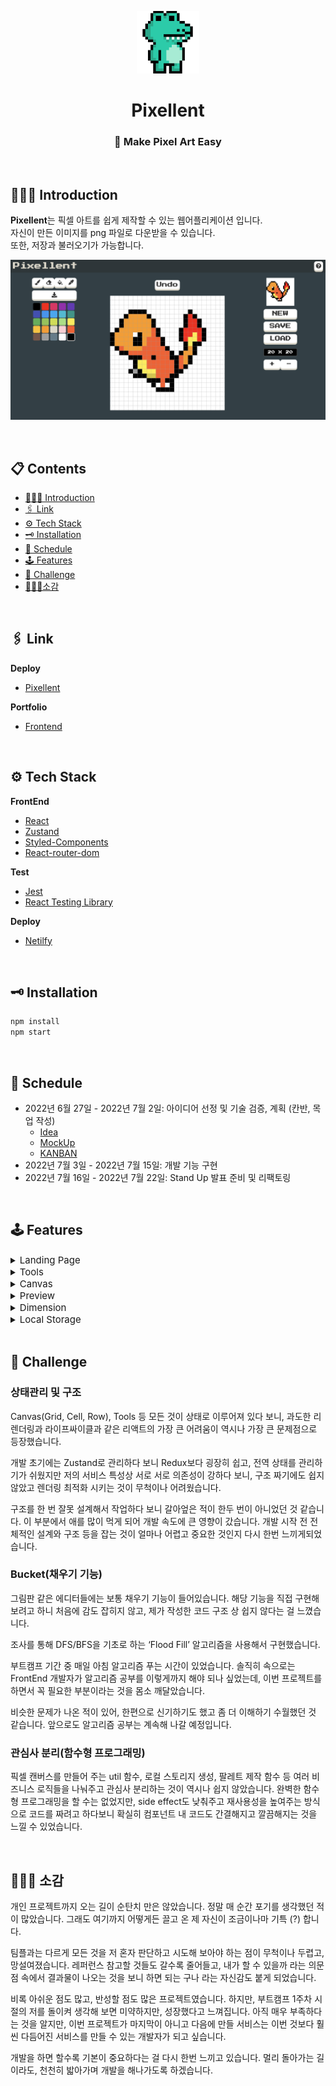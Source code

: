 <p align="center">
  <img src="public/logo192.png" alt="logo" width="100"/> 
  <h1 align="center">Pixellent</h1>
</p>
<p align="center">
  <h3 align="center">
    🎨  Make Pixel Art Easy
  </h3>
</p>

<br>

## 💁🏻‍♂️ Introduction

**Pixellent**는 픽셀 아트를 쉽게 제작할 수 있는 웹어플리케이션 입니다. <br>
자신이 만든 이미지를 png 파일로 다운받을 수 있습니다. <br>
또한, 저장과 불러오기가 가능합니다.

<p align="center">
  <img width="600" src="src/assets/EditorPage.png">
</p>

<br>

## 📋 Contents

- [💁🏻‍♂️ Introduction](#💁🏻‍♂️-introduction)
- [🖇 Link](#🖇-link)
- [⚙️ Tech Stack](#-tech-Stack)
- [🗝 Installation](#🗝-installation)
- [📆 Schedule](#📆-schedule)
- [🕹 Features](#🕹-features)
- [🏁 Challenge](#🏁-challenge)
- [🤵🏻‍♂️소감](#🤵🏻‍♂️-소감)

<br>

## 🖇 Link

**Deploy**

- [Pixellent](https://www.pixellent.site/)

**Portfolio**

- [Frontend](https://github.com/Ravender91/Pixellent)

<br>

## ⚙️ Tech Stack

**FrontEnd**

- [React](https://facebook.github.io/react/)
- [Zustand](https://zustand-demo.pmnd.rs/)
- [Styled-Components](https://styled-components.com/)
- [React-router-dom](https://reactrouter.com/)

**Test**

- [Jest](https://jestjs.io/)
- [React Testing Library](https://testing-library.com/)

**Deploy**

- [Netilfy](https://www.netlify.com/)

<br>

## 🗝 Installation

```bash
npm install
npm start
```

<br>

## 📆 Schedule

- 2022년 6월 27일 - 2022년 7월 2일: 아이디어 선정 및 기술 검증, 계획 (칸반, 목업 작성)
  - [Idea](https://www.notion.so/Idea-f82783994eb343d0a74d3e8a8ea8d5c6)
  - [MockUp](https://www.notion.so/Mockup-8c3a4108a5a745da8a5f3e11482de2a8)
  - [KANBAN](https://www.notion.so/1d76579d574f4cd79a807cdb845d235e?v=b7e8fa10381d48f79d5a1a480402af51)
- 2022년 7월 3일 - 2022년 7월 15일: 개발 기능 구현
- 2022년 7월 16일 - 2022년 7월 22일: Stand Up 발표 준비 및 리팩토링

<br>

## 🕹 Features

<details>
<summary><span style="font-size:15px">Landing Page</span></summary>
<div markdown="1">

![LandingPage](/src/assets/LandingPage.png)

- START 버튼을 누르면 editor 페이지로 이동합니다.
</div>
</details>

<details>
<summary><span style="font-size:15px">Tools</span></summary>
<div markdown="1">

![Tools](/src/assets/Tools.png)

- Brush: react color 라이브러리 사용, 해당 버튼 누르면 색을 고를 수 있는 창이 등장. Drag 가능 (단축키: Q)
- Eraser: 작업물 지우기, Drag 가능 (단축키: W)
- Bucket: 채우기 기능 (단축키: E)
- Eyedropper: 색 추출 기능 (단축키: R)
- DownloadImage: png 파일로 저장
- Palette: 색 고를 수 있는 기능 (선택한 색은 따로 나타내 줍니다.)

</div>
</details>

<details>
<summary><span style="font-size:15px">Canvas</span></summary>
<div markdown="1">

![Canvas](/src/assets/Canvas.png)

- 위의 기능들을 사용하여 픽셀아트를 그릴 수 있습니다.
- Undo는 이전의 작업을 되돌릴 수 있습니다. (단축키: CTRL + Z)
</div>
</details>

<details>
<summary><span style="font-size:15px">Preview</span></summary>
<div markdown="1">

![Preview](/src/assets/Preview.png)

- 현재 작업 중인 그림을 실시간으로 볼 수 있습니다.
</div>
</details>

<details>
<summary><span style="font-size:15px">Dimension</span></summary>
<div markdown="1">

![Dimension](/src/assets/Dimension.png)

- 캔버스의 크기를 조절할 수 있습니다.
</div>
</details>

<details>
<summary><span style="font-size:15px">Local Storage</span></summary>
<div markdown="1">

![Local Storage](/src/assets/localStorage.png)
![Load](/src/assets/Load.png)

- new 버튼을 누르면 캔버스가 초기화됩니다.
- save 버튼을 누르면 Local Storage에 저장됩니다.
- load 버튼을 누르면 Local Storage에 저장된 작업물들을 보여줍니다. 클릭하면 해당 작업을 이어나갈 수 있습니다. 삭제도 가능합니다.
</div>
</details>

<br>

## 🏁 Challenge

### **상태관리 및 구조**

Canvas(Grid, Cell, Row), Tools 등 모든 것이 상태로 이루어져 있다 보니, 과도한 리렌더링과 라이프싸이클과 같은 리액트의 가장 큰 어려움이 역시나 가장 큰 문제점으로 등장했습니다.

개발 초기에는 Zustand로 관리하다 보니 Redux보다 굉장히 쉽고, 전역 상태를 관리하기가 쉬웠지만 저의 서비스 특성상 서로 서로 의존성이 강하다 보니, 구조 짜기에도 쉽지 않았고 렌더링 최적화 시키는 것이 무척이나 어려웠습니다.

구조를 한 번 잘못 설계해서 작업하다 보니 갈아엎은 적이 한두 번이 아니었던 것 같습니다. 이 부분에서 애를 많이 먹게 되어 개발 속도에 큰 영향이 갔습니다. 개발 시작 전 전체적인 설계와 구조 등을 잡는 것이 얼마나 어렵고 중요한 것인지 다시 한번 느끼게되었습니다.

### Bucket(채우기 기능)

그림판 같은 에디터들에는 보통 채우기 기능이 들어있습니다. 해당 기능을 직접 구현해 보려고 하니 처음에 감도 잡히지 않고, 제가 작성한 코드 구조 상 쉽지 않다는 걸 느꼈습니다.

조사를 통해 DFS/BFS을 기초로 하는 ‘Flood Fill’ 알고리즘을 사용해서 구현했습니다.

부트캠프 기간 중 매일 아침 알고리즘 푸는 시간이 있었습니다. 솔직히 속으로는 FrontEnd 개발자가 알고리즘 공부를 이렇게까지 해야 되나 싶었는데, 이번 프로젝트를 하면서 꼭 필요한 부분이라는 것을 몸소 깨달았습니다.

비슷한 문제가 나온 적이 있어, 한편으로 신기하기도 했고 좀 더 이해하기 수월했던 것 같습니다. 앞으로도 알고리즘 공부는 계속해 나갈 예정입니다.

### 관심사 분리(함수형 프로그래밍)

픽셀 캔버스를 만들어 주는 util 함수, 로컬 스토리지 생성, 팔레트 제작 함수 등 여러 비즈니스 로직들을 나눠주고 관심사 분리하는 것이 역시나 쉽지 않았습니다. 완벽한 함수형 프로그래밍을 할 수는 없었지만, side effect도 낮춰주고 재사용성을 높여주는 방식으로 코드를 짜려고 하다보니 확실히 컴포넌트 내 코드도 간결해지고 깔끔해지는 것을 느낄 수 있었습니다.

<br>

## 🤵🏻‍♂️ 소감

개인 프로젝트까지 오는 길이 순탄치 만은 않았습니다. 정말 매 순간 포기를 생각했던 적이 많았습니다. 그래도 여기까지 어떻게든 끌고 온 제 자신이 조금이나마 기특 (?) 합니다.

팀플과는 다르게 모든 것을 저 혼자 판단하고 시도해 보아야 하는 점이 무척이나 두렵고, 망설여졌습니다. 레퍼런스 참고할 것들도 갈수록 줄어들고, 내가 할 수 있을까 라는 의문점 속에서 결과물이 나오는 것을 보니 하면 되는 구나 라는 자신감도 붙게 되었습니다.

비록 아쉬운 점도 많고, 반성할 점도 많은 프로젝트였습니다. 하지만, 부트캠프 1주차 시절의 저를 돌이켜 생각해 보면 미약하지만, 성장했다고 느껴집니다. 아직 매우 부족하다는 것을 알지만, 이번 프로젝트가 마지막이 아니고 다음에 만들 서비스는 이번 것보다 훨씬 다듬어진 서비스를 만들 수 있는 개발자가 되고 싶습니다.

개발을 하면 할수록 기본이 중요하다는 걸 다시 한번 느끼고 있습니다. 멀리 돌아가는 길이라도, 천천히 밟아가며 개발을 해나가도록 하겠습니다.
